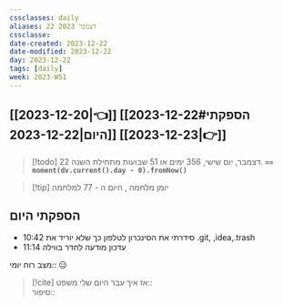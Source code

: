 ```yaml
---
cssclasses: daily
aliases: 22 דצמבר 2023
cssclasse: 
date-created: 2023-12-22
date-modified: 2023-12-22
day: 2023-12-22
tags: [daily]
week: 2023-W51
---
```


## [[2023-12-20|👈]] [[2023-12-22#הספקתי היום|2023-12-22]] [[2023-12-23|👉]]

> [!todo]  22 דצמבר, יום שישי, 356 ימים או 51 שבועות מתחילת השנה. **`== moment(dv.current().day - 0).fromNow()`**

> [!tip]  יומן מלחמה , היום ה - 77 למלחמה

## הספקתי היום

- 10:42 סידרתי את הסינכרון לטלפון כך שלא יוריד את .git, ,idea,.trash
- 11:14 עדכון מודעה לחדר בווילה

מצב רוח יומי:: 😑

> [!cite] אז איך עבר היום שלי
משפט::  
סיפור::
